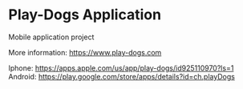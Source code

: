 # Play-Dogs Application
Mobile application project

More information: https://www.play-dogs.com

Iphone: https://apps.apple.com/us/app/play-dogs/id925110970?ls=1
Android: https://play.google.com/store/apps/details?id=ch.playDogs



